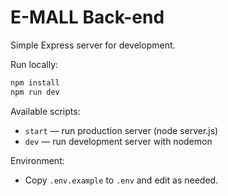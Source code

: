 # E-MALL Back-end

Simple Express server for development.

Run locally:

```powershell
npm install
npm run dev
```

Available scripts:
- `start` — run production server (node server.js)
- `dev` — run development server with nodemon

Environment:
- Copy `.env.example` to `.env` and edit as needed.
